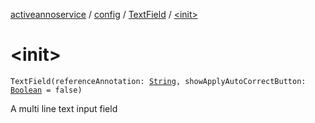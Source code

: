[activeannoservice](../../index.md) / [config](../index.md) / [TextField](index.md) / [&lt;init&gt;](./-init-.md)

# &lt;init&gt;

`TextField(referenceAnnotation: `[`String`](https://kotlinlang.org/api/latest/jvm/stdlib/kotlin/-string/index.html)`, showApplyAutoCorrectButton: `[`Boolean`](https://kotlinlang.org/api/latest/jvm/stdlib/kotlin/-boolean/index.html)` = false)`

A multi line text input field

